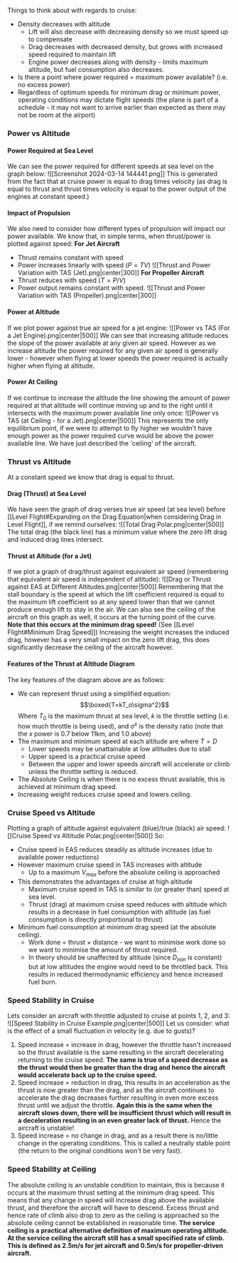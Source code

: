 Things to think about with regards to cruise:
- Density decreases with altitude
	- Lift will also decrease with decreasing density so we must speed up to compensate
	- Drag decreases with decreased density, but grows with increased speed required to maintain lift
	- Engine power decreases along with density - limits maximum altitude, but fuel consumption also decreases.
- Is there a point where power required = maximum power available? (i.e. no excess power)
- Regardless of optimum speeds for minimum drag or minimum power, operating conditions may dictate flight speeds (the plane is part of a schedule - it may not want to arrive earlier than expected as there may not be room at the airport)
### Power vs Altitude
#### Power Required at Sea Level
We can see the power required for different speeds at sea level on the graph below:
![[Screenshot 2024-03-14 144441.png]]
This is generated from the fact that at cruise power is equal to drag times velocity (as drag is equal to thrust and thrust times velocity is equal to the power output of the engines at constant speed.)
#### Impact of Propulsion
We also need to consider how different types of propulsion will impact our power available.
We know that, in simple terms, when thrust/power is plotted against speed:
**For Jet Aircraft**
- Thrust remains constant with speed
- Power increases linearly with speed ($P=TV$)
![[Thrust and Power Variation with TAS (Jet).png|center|300]]
**For Propeller Aircraft**
- Thrust reduces with speed ($T=P/V$)
- Power output remains constant with speed.
![[Thrust and Power Variation with TAS (Propeller).png|center|300]]
#### Power at Altitude
If we plot power against true air speed for a jet engine:
![[Power vs TAS (For a Jet Engine).png|center|500]]
We can see that increasing altitude reduces the slope of the power available at any given air speed. However as we increase altitude the power required for any given air speed is generally lower - however when flying at lower speeds the power required is actually higher when flying at altitude.
#### Power At Ceiling
If we continue to increase the altitude the line showing the amount of power required at that altitude will continue moving up and to the right until it intersects with the maximum power available line only once:
![[Power vs TAS (at Ceiling - for a Jet).png|center|500]]
This represents the only equilibrium point, if we were to attempt to fly higher we wouldn't have enough power as the power required curve would be above the power available line.
We have just described the 'ceiling' of the aircraft.
### Thrust vs Altitude
At a constant speed we know that drag is equal to thrust.
#### Drag (Thrust) at Sea Level
We have seen the graph of drag verses true air speed (at sea level) before [[Level Flight#Expanding on the Drag Equation|when considering Drag in Level Flight]], if we remind ourselves:
![[Total Drag Polar.png|center|500]]
The total drag (the black line) has a minimum value where the zero lift drag and induced drag lines intersect.
#### Thrust at Altitude (for a Jet)
If we plot a graph of drag/thrust against equivalent air speed (remembering that equivalent air speed is independent of altitude):
![[Drag or Thrust against EAS at Different Altitudes.png|center|500]]
Remembering that the stall boundary is the speed at which the lift coefficient required is equal to the maximum lift coefficient so at any speed lower than that we cannot produce enough lift to stay in the air.
We can also see the ceiling of the aircraft on this graph as well, it occurs at the turning point of the curve.
**Note that this occurs at the minimum drag speed!** (See [[Level Flight#Minimum Drag Speed]])
Increasing the weight increases the induced drag, however has a very small impact on the zero lift drag, this does significantly decrease the ceiling of the aircraft however.
#### Features of the Thrust at Altitude Diagram
The key features of the diagram above are as follows:
- We can represent thrust using a simplified equation:
$$\boxed{T=kT_o\sigma^2}$$
Where $T_0$ is the maximum thrust at sea level, $k$ is the throttle setting (i.e. how much throttle is being used), and $\sigma^x$ is the density ratio (note that the $x$ power is 0.7 below 11km, and 1.0 above)
- The maximum and minimum speed at each altitude are where $T=D$
	- Lower speeds may be unattainable at low altitudes due to stall
	- Upper speed is a practical cruise speed
	- Between the upper and lower speeds aircraft will accelerate or climb unless the throttle setting is reduced.
- The Absolute Ceiling is when there is no excess thrust available, this is achieved at minimum drag speed.
- Increasing weight reduces cruise speed and lowers ceiling.
### Cruise Speed vs Altitude
Plotting a graph of altitude against equivalent (blue)/true (black) air speed:
![[Cruise Speed vs Altitude Polar.png|center|500]]
So:
- Cruise speed in EAS reduces steadily as altitude increases (due to available power reductions)
- However maximum cruise speed in TAS increases with altitude
	- Up to a maximum $V_{max}$ before the absolute ceiling is approached
- This demonstrates the advantages of cruise at high altitude
	- Maximum cruise speed in TAS is similar to (or greater than) speed at sea level.
	- Thrust (drag) at maximum cruise speed reduces with altitude which results in a decrease in fuel consumption with altitude (as fuel consumption is directly proportional to thrust)
- Minimum fuel consumption at minimum drag speed (at the absolute ceiling).
	- Work done = thrust $\times$ distance - we want to minimise work done so we want to minimise the amount of thrust required.
	- In theory should be unaffected by altitude (since $D_{min}$ is constant) but at low altitudes the engine would need to be throttled back. This results in reduced thermodynamic efficiency and hence increased fuel burn.
### Speed Stability in Cruise
Lets consider an aircraft with throttle adjusted to cruise at points 1, 2, and 3:
![[Speed Stability in Cruise Example.png|center|500]]
Let us consider: what is the effect of a small fluctuation in velocity (e.g. due to gusts)?
1) Speed increase = increase in drag, however the throttle hasn't increased so the thrust available is the same resulting in the aircraft decelerating returning to the cruise speed. **The same is true of a speed decrease as the thrust would then be greater than the drag and hence the aircraft would accelerate back up to the cruise speed.**
2) Speed increase = reduction in drag, this results in an acceleration as the thrust is now greater than the drag, and as the aircraft continues to accelerate the drag decreases further resulting in even more excess thrust until we adjust the throttle. **Again this is the same when the aircraft slows down, there will be insufficient thrust which will result in a deceleration resulting in an even greater lack of thrust.** Hence the aircraft is unstable!
3) Speed increase = no change in drag, and as a result there is no/little change in the operating conditions. This is called a neutrally stable point (the return to the original conditions won't be very fast).
### Speed Stability at Ceiling
The absolute ceiling is an unstable condition to maintain, this is because it occurs at the maximum thrust setting at the minimum drag speed. This means that any change in speed will increase drag above the available thrust, and therefore the aircraft will have to descend.
Excess thrust and hence rate of climb also drop to zero as the ceiling is approached so the absolute ceiling cannot be established in reasonable time.
**The service ceiling is a practical alternative definition of maximum operating altitude. At the service ceiling the aircraft still has a small specified rate of climb.**
**This is defined as 2.5m/s for jet aircraft and 0.5m/s for propeller-driven aircraft.**